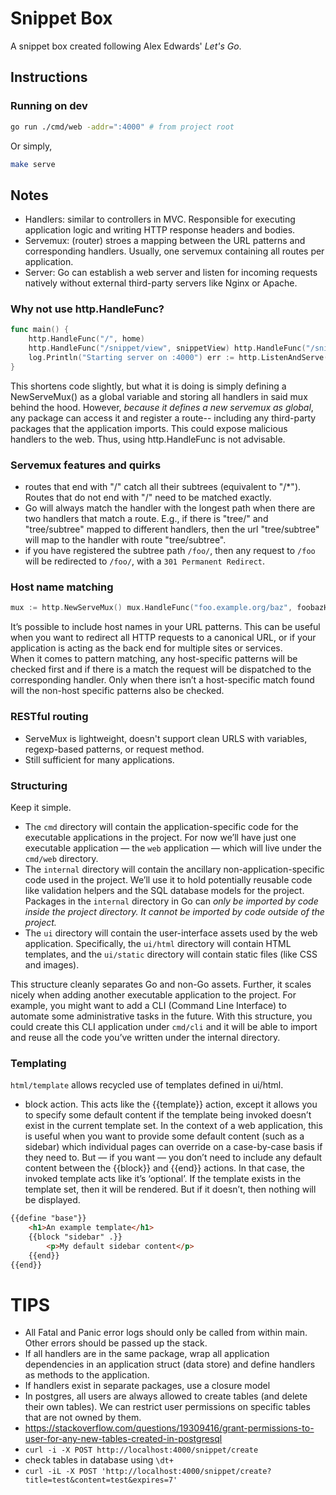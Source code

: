 # Snippet Box  

A snippet box created following Alex Edwards' *Let's Go*.  

## Instructions

### Running on dev 
```bash
go run ./cmd/web -addr=":4000" # from project root
```
Or simply, 
```bash
make serve
```

## Notes  
* Handlers: similar to controllers in MVC. Responsible for executing application logic and writing HTTP response headers and bodies.  
* Servemux: (router) stroes a mapping between the URL patterns and corresponding handlers. Usually, one servemux containing all routes per application.  
* Server: Go can establish a web server and listen for incoming requests natively without external third-party servers like Nginx or Apache.  

### Why not use http.HandleFunc? 

```go
func main() {
    http.HandleFunc("/", home) 
    http.HandleFunc("/snippet/view", snippetView) http.HandleFunc("/snippet/create", snippetCreate)
    log.Println("Starting server on :4000") err := http.ListenAndServe(":4000", nil) log.Fatal(err)
}
```

This shortens code slightly, but what it is doing is simply defining a NewServeMux() as a global variable and storing all handlers in said mux behind the hood. However, *because it defines a new servemux as global*, any package can access it and register a route-- including any third-party packages that the application imports. This could expose malicious handlers to the web. Thus, using http.HandleFunc is not advisable.  

### Servemux features and quirks  
* routes that end with "/" catch all their subtrees (equivalent to "/*"). Routes that do not end with "/" need to be matched exactly.
* Go will always match the handler with the longest path when there are two handlers that match a route. E.g., if there is "tree/" and "tree/subtree" mapped to different handlers, then the url "tree/subtree" will map to the handler with route "tree/subtree".  
*  if you have registered the subtree path `/foo/`, then any request to `/foo` will be redirected to `/foo/`, with a `301 Permanent Redirect`.  

### Host name matching  
```go
mux := http.NewServeMux() mux.HandleFunc("foo.example.org/baz", foobazHandler) mux.HandleFunc("bar.example.org/baz", barbazHandler) mux.HandleFunc("/baz", bazHandler)
```
It’s possible to include host names in your URL patterns. This can be useful when you want to redirect all HTTP requests to a canonical URL, or if your application is acting as the back end for multiple sites or services.  
When it comes to pattern matching, any host-specific patterns will be checked first and if there is a match the request will be dispatched to the corresponding handler. Only when there isn’t a host-specific match found will the non-host specific patterns also be checked.  

### RESTful routing  
* ServeMux is lightweight, doesn't support clean URLS with variables, regexp-based patterns, or request method.  
* Still sufficient for many applications.  

### Structuring  
Keep it simple.  

* The `cmd` directory will contain the application-specific code for the executable applications in the project. For now we’ll have just one executable application — the `web` application — which will live under the `cmd/web` directory.  
* The `internal` directory will contain the ancillary non-application-specific code used in the project. We’ll use it to hold potentially reusable code like validation helpers and the SQL database models for the project. Packages in the `internal` directory in Go can *only be imported by code inside the project directory. It cannot be imported by code outside of the project.*
* The `ui` directory will contain the user-interface assets used by the web application. Specifically, the `ui/html` directory will contain HTML templates, and the `ui/static` directory will contain static files (like CSS and images).  

This structure cleanly separates Go and non-Go assets. Further, it scales nicely when adding another executable application to the project. For example, you might want to add a CLI (Command Line Interface) to automate some administrative tasks in the future. With this structure, you could create this CLI application under `cmd/cli` and it will be able to import and reuse all the code you’ve written under the internal directory.  

### Templating  
`html/template` allows recycled use of templates defined in ui/html.  
* block action. This acts like the {{template}} action, except it allows you to specify some default content if the template being invoked doesn’t exist in the current template set. In the context of a web application, this is useful when you want to provide some default content (such as a sidebar) which individual pages can override on a case-by-case basis if they need to. But — if you want — you don’t need to include any default content between the {{block}} and {{end}} actions. In that case, the invoked template acts like it’s ‘optional’. If the template exists in the template set, then it will be rendered. But if it doesn’t, then nothing will be displayed.
```html
{{define "base"}}
    <h1>An example template</h1> 
    {{block "sidebar" .}}
        <p>My default sidebar content</p> 
    {{end}}
{{end}}
```

# TIPS  
- All Fatal and Panic error logs should only be called from within main. Other errors should be passed up the stack.  
- If all handlers are in the same package, wrap all application dependencies in an application struct (data store) and define handlers as methods to the application.  
- If handlers exist in separate packages, use a closure model 
- In postgres, all users are always allowed to create tables (and delete their own tables). We can restrict user permissions on specific tables that are not owned by them.  
- https://stackoverflow.com/questions/19309416/grant-permissions-to-user-for-any-new-tables-created-in-postgresql 
- `curl -i -X POST http://localhost:4000/snippet/create`  
- check tables in database using `\dt+`  
- `curl -iL -X POST 'http://localhost:4000/snippet/create?title=test&content=test&expires=7'`  
